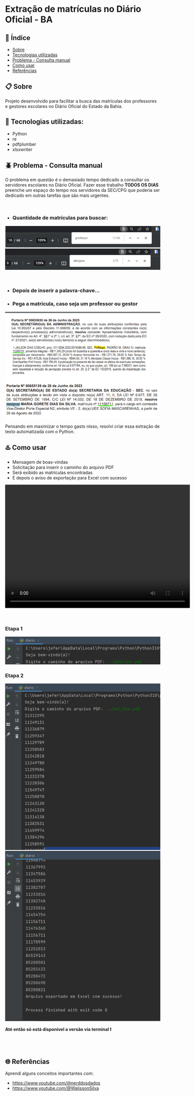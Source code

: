 # Extração de matrículas no Diário Oficial - BA

## 🔗 Índice
-   <a href="#📋-sobre">Sobre</a>
-   <a href="#🎯-tecnologias-utilizadas">Tecnologias utilizadas</a>
-   <a href="#🪲-problema---consulta-manual">Problema - Consulta manual</a>
-   <a href="#♨️-como-usar">Como usar</a>
-   <a href="#🌐-referências">Referências</a>

## 📋 Sobre
<p>Projeto desenvolvido para facilitar a busca das matrículas dos professores e gestores escolares no Diário Oficial do Estado da Bahia.</p>

## 🎯 Tecnologias utilizadas:
-   Python
-   re
-   pdfplumber
-   xlsxwriter
  
## 🪲 Problema - Consulta manual
<p>O problema em questão é o demasiado tempo dedicado a consultar os servidores escolares no Diário Oficial. Fazer esse trabalho <strong>TODOS OS DIAS</strong> preenche um espaço do tempo nos servidores da SEC/CPG que poderia ser dedicado em outras tarefas que são mais urgentes.</p>

<br>

- ### Quantidade de matrículas para buscar: 
![Pesquisa das matriculas dos professores](img/search-teacher-doe.png)
![Pesquisa das matriiculas das designações](img/search-designate-doe.png)

<br>

- ### Depois de inserir a palavra-chave...
- ### Pega a matricula, caso seja um professor ou gestor
<img src ='img/preview-doe.png' ></img>
<img src ='img/preview-doe2.png' ></img>


<p>Pensando em maximizar o tempo gasto nisso, resolvi criar essa extração de texto automatizada com o Python.</p>



## ♨️ Como usar
-   Mensagem de boas-vindas
-   Solicitação para inserir o caminho do arquivo PDF
-   Será exibido as matrículas encontradas
-   E depois o aviso de exportação para Excel com sucesso

<video width="600" height="400" src="video/doe-ba%20%E2%80%93%20diario.py%202023-07-02%2015-32-49.mp4" controls title="Title"></video>
  
  <br>

### Etapa 1
![Terminal](img/terminal-01.png)
### Etapa 2
![Terminal](img/terminal-02.png)
![Terminal](img/terminal-03.png)

<p><strong>Até então só está disponível a versão via terminal ❗</strong></p>

<br><br>

## 🌐 Referências
<p>Aprendi alguns conceitos importantes com:</p>
  
  - https://www.youtube.com/@nerddosdados
  - https://www.youtube.com/@WalissonSilva